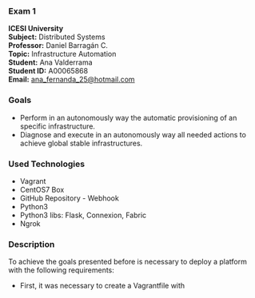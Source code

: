 ### Exam 1
**ICESI University**  
**Subject:** Distributed Systems  
**Professor:** Daniel Barragán C.  
**Topic:** Infrastructure Automation   
**Student:** Ana Valderrama  
**Student ID:** A00065868  
**Email:** ana_fernanda_25@hotmail.com  
  
### Goals
* Perform in an autonomously way the automatic provisioning of an specific infrastructure.  
* Diagnose and execute in an autonomously way all needed actions to achieve global stable infrastructures.  

### Used Technologies  
* Vagrant  
* CentOS7 Box  
* GitHub Repository - Webhook    
* Python3  
* Python3 libs: Flask, Connexion, Fabric  
* Ngrok  

### Description   

To achieve the goals presented before is necessary to deploy a platform with the following requirements:  
*   First, it was necessary to create a Vagrantfile with


